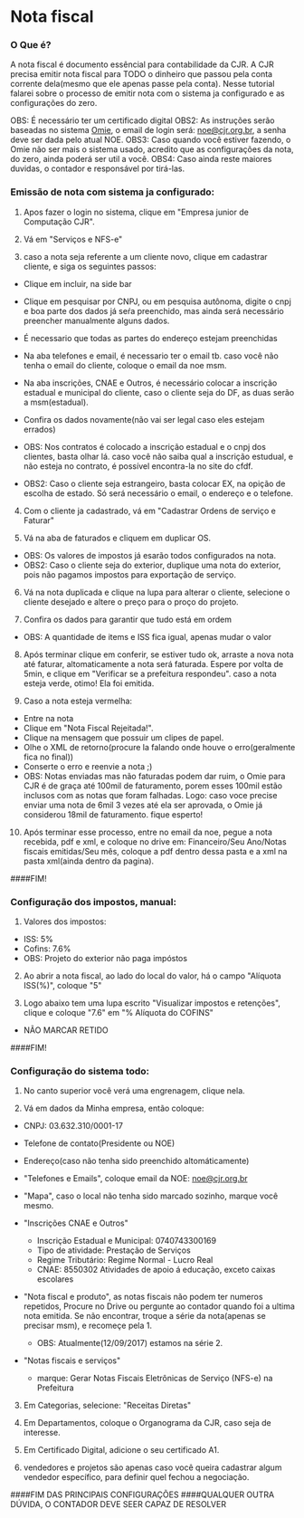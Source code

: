 # Nota fiscal

### O Que é?
A nota fiscal é documento essêncial para contabilidade da CJR. A CJR precisa emitir nota fiscal para TODO o dinheiro que passou pela conta corrente dela(mesmo que ele apenas passe pela conta). Nesse tutorial falarei sobre o processo de emitir nota com o sistema ja configurado e as configurações do zero.

OBS: É necessário ter um certificado digital
OBS2: As instruções serão baseadas no sistema [Omie](https://app.omie.com.br/login/), o email de login será: noe@cjr.org.br, a senha deve ser dada pelo atual NOE.
OBS3: Caso quando você estiver fazendo, o Omie não ser mais o sistema usado, acredito que as configurações da nota, do zero, ainda poderá ser util a você.
OBS4: Caso ainda reste maiores duvidas, o contador e responsável por tirá-las.

### Emissão de nota com  sistema ja configurado:
1) Apos fazer o login no sistema, clique em "Empresa junior de Computação CJR".

2) Vá em "Serviços e NFS-e"

3) caso a nota seja referente a um cliente novo, clique em cadastrar cliente, e siga os seguintes passos:

- Clique em incluir, na side bar
- Clique em pesquisar por CNPJ, ou em pesquisa autônoma, digite o cnpj e boa parte dos dados já seŕa preenchido, mas ainda será necessário preencher manualmente alguns dados.
- É necessario que todas as partes do endereço estejam preenchidas
- Na aba telefones e email, é necessario ter o email tb. caso você não tenha o email do cliente, coloque o email da noe msm.
- Na aba inscrições, CNAE e Outros, é necessário colocar a inscrição estadual e municipal do cliente, caso o cliente seja do DF, as duas serão a msm(estadual).
- Confira os dados novamente(não vai ser legal caso eles estejam errados)
- OBS: Nos contratos é colocado a inscrição estadual e o cnpj dos clientes, basta olhar lá. caso você não saiba qual a inscrição estudual, e não esteja no contrato, é possível encontra-la no site do cfdf.

- OBS2: Caso o cliente seja estrangeiro, basta colocar EX, na opição de escolha de estado. Só será necessário o email, o endereço e o telefone.

4) Com o cliente ja cadastrado, vá em "Cadastrar Ordens de serviço e Faturar"

5) Vá na aba de faturados e cliquem em duplicar OS.
- OBS: Os valores de impostos já esarão todos configurados na nota.
- OBS2: Caso o cliente seja do exterior, duplique uma nota do exterior, pois não pagamos impostos para exportação de serviço. 

6) Vá na nota duplicada e clique na lupa para alterar o cliente, selecione o cliente desejado e altere o preço para o proço do projeto.

7) Confira os dados para garantir que tudo está em ordem
- OBS: A quantidade de items e ISS fica igual, apenas mudar o valor

8) Após terminar clique em conferir, se estiver tudo ok, arraste a nova nota até faturar, altomaticamente a nota será faturada. Espere por volta de 5min, e clique em "Verificar se a prefeitura respondeu". caso a nota esteja verde, otimo! Ela foi emitida.

9) Caso a nota esteja vermelha:
- Entre na nota
- Clique em "Nota Fiscal Rejeitada!".
- Clique na mensagem que possuir um clipes de papel.
- Olhe o XML de retorno(procure la falando onde houve o erro(geralmente fica no final))
- Conserte o erro e reenvie a nota ;)
- OBS: Notas enviadas mas não faturadas podem dar ruim, o Omie para CJR é de graça até 100mil de faturamento, porem esses 100mil estão inclusos com as notas que foram falhadas. Logo: caso voce precise enviar uma nota de 6mil 3 vezes até ela ser aprovada, o Omie já considerou 18mil de faturamento. fique esperto!

10) Após terminar esse processo, entre no email da noe, pegue a nota recebida, pdf e xml, e coloque no drive em:
Financeiro/Seu Ano/Notas fiscais emitidas/Seu mês, coloque a pdf dentro dessa pasta e a xml na pasta xml(ainda dentro da pagina).

####FIM!

### Configuração dos impostos, manual:

1) Valores dos impostos:
- ISS: 5%
- Cofins: 7.6%
- OBS: Projeto do exterior não paga impóstos

2) Ao abrir a nota fiscal, ao lado do local do valor, há o campo "Alíquota ISS(%)", coloque "5"

3) Logo abaixo tem uma lupa escrito "Visualizar impostos e retenções", clique e coloque "7.6" em "% Alíquota do COFINS"
- NÃO MARCAR RETIDO

####FIM!


### Configuração do sistema todo:

1) No canto superior você verá uma engrenagem, clique nela.

2) Vá em dados da Minha empresa, então coloque:
- CNPJ: 03.632.310/0001-17
- Telefone de contato(Presidente ou NOE)
- Endereço(caso não tenha sido preenchido altomáticamente)
- "Telefones e Emails", coloque email da NOE: noe@cjr.org.br
- "Mapa", caso o local não tenha sido marcado sozinho, marque você mesmo.
- "Inscrições CNAE e Outros"
	- Inscrição Estadual e Municipal: 0740743300169
	- Tipo de atividade: Prestação de Serviços
	- Regime Tributário: Regime Normal - Lucro Real
	- CNAE: 8550302 Atividades de apoio á educação, exceto caixas escolares

- "Nota fiscal e produto", as notas fiscais não podem ter numeros repetidos, Procure no Drive ou pergunte ao contador quando foi a ultima nota emitida. Se não encontrar, troque a série da nota(apenas se precisar msm), e recomeçe pela 1.
	- OBS: Atualmente(12/09/2017) estamos na série 2.

- "Notas fiscais e serviços"
	- marque: Gerar Notas Fiscais Eletrônicas de Serviço (NFS-e) na Prefeitura

3) Em Categorias, selecione: "Receitas Diretas"

4) Em Departamentos, coloque o Organograma da CJR, caso seja de interesse.

5) Em Certificado Digital, adicione o seu certificado A1.

6) vendedores e projetos são apenas caso você queira cadastrar algum vendedor específico, para definir quel fechou a negociação.

####FIM DAS PRINCIPAIS CONFIGURAÇÕES
####QUALQUER OUTRA DÚVIDA, O CONTADOR DEVE SEER CAPAZ DE RESOLVER
